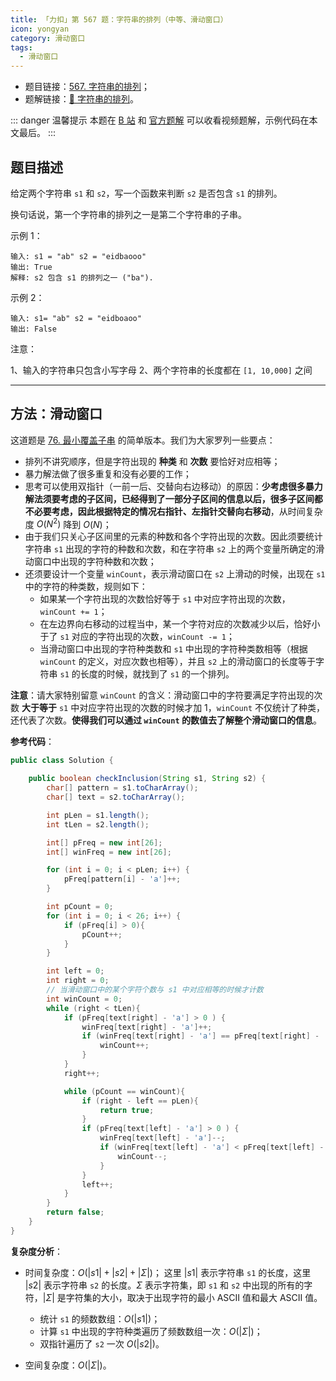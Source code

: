 ```yaml
---
title: 「力扣」第 567 题：字符串的排列（中等、滑动窗口）
icon: yongyan
category: 滑动窗口
tags:
  - 滑动窗口
---
```


- 题目链接：[567. 字符串的排列](https://leetcode-cn.com/problems/permutation-in-string/)；
- 题解链接：[🎦 字符串的排列](https://leetcode-cn.com/problems/permutation-in-string/solution/zi-fu-chuan-de-pai-lie-by-leetcode-q6tp/)。

::: danger 温馨提示
本题在 [B 站](https://www.bilibili.com/video/BV175411E761) 和 [官方题解](https://leetcode-cn.com/problems/permutation-in-string/solution/zi-fu-chuan-de-pai-lie-by-leetcode-q6tp/) 可以收看视频题解，示例代码在本文最后。
:::

## 题目描述

给定两个字符串 `s1` 和 `s2`，写一个函数来判断 `s2` 是否包含 `s1` 的排列。

换句话说，第一个字符串的排列之一是第二个字符串的子串。

示例 1：

```
输入: s1 = "ab" s2 = "eidbaooo"
输出: True
解释: s2 包含 s1 的排列之一 ("ba").
```

示例 2：

```
输入: s1= "ab" s2 = "eidboaoo"
输出: False
```

注意：

1、输入的字符串只包含小写字母
2、两个字符串的长度都在 `[1, 10,000]` 之间

---

## 方法：滑动窗口

这道题是 [76. 最小覆盖子串](/problems/minimum-window-substring/) 的简单版本。我们为大家罗列一些要点：

- 排列不讲究顺序，但是字符出现的 **种类** 和 **次数** 要恰好对应相等；
- 暴力解法做了很多重复和没有必要的工作；
- 思考可以使用双指针（一前一后、交替向右边移动）的原因：**少考虑很多暴力解法须要考虑的子区间，已经得到了一部分子区间的信息以后，很多子区间都不必要考虑，因此根据特定的情况右指针、左指针交替向右移动**，从时间复杂度 $O(N^2)$ 降到 $O(N)$；
- 由于我们只关心子区间里的元素的种数和各个字符出现的次数。因此须要统计字符串 `s1` 出现的字符的种数和次数，和在字符串 `s2` 上的两个变量所确定的滑动窗口中出现的字符种数和次数；
- 还须要设计一个变量 `winCount`，表示滑动窗口在 `s2` 上滑动的时候，出现在 `s1` 中的字符的种类数，规则如下：
  - 如果某一个字符出现的次数恰好等于 `s1` 中对应字符出现的次数，`winCount += 1`；
  - 在左边界向右移动的过程当中，某一个字符对应的次数减少以后，恰好小于了 `s1` 对应的字符出现的次数，`winCount -= 1`；
  - 当滑动窗口中出现的字符种类数和 `s1` 中出现的字符种类数相等（根据 `winCount` 的定义，对应次数也相等），并且 `s2` 上的滑动窗口的长度等于字符串 `s1` 的长度的时候，就找到了 `s1` 的一个排列。

**注意**：请大家特别留意 `winCount` 的含义：滑动窗口中的字符要满足字符出现的次数 **大于等于** `s1` 中对应字符出现的次数的时候才加 $1$，`winCount` 不仅统计了种类，还代表了次数。**使得我们可以通过 `winCount` 的数值去了解整个滑动窗口的信息**。

**参考代码**：

```java
public class Solution {

    public boolean checkInclusion(String s1, String s2) {
        char[] pattern = s1.toCharArray();
        char[] text = s2.toCharArray();

        int pLen = s1.length();
        int tLen = s2.length();

        int[] pFreq = new int[26];
        int[] winFreq = new int[26];

        for (int i = 0; i < pLen; i++) {
            pFreq[pattern[i] - 'a']++;
        }

        int pCount = 0;
        for (int i = 0; i < 26; i++) {
            if (pFreq[i] > 0){
                pCount++;
            }
        }

        int left = 0;
        int right = 0;
        // 当滑动窗口中的某个字符个数与 s1 中对应相等的时候才计数
        int winCount = 0;
        while (right < tLen){
            if (pFreq[text[right] - 'a'] > 0 ) {
                winFreq[text[right] - 'a']++;
                if (winFreq[text[right] - 'a'] == pFreq[text[right] - 'a']){
                    winCount++;
                }
            }
            right++;

            while (pCount == winCount){
                if (right - left == pLen){
                    return true;
                }
                if (pFreq[text[left] - 'a'] > 0 ) {
                    winFreq[text[left] - 'a']--;
                    if (winFreq[text[left] - 'a'] < pFreq[text[left] - 'a']){
                        winCount--;
                    }
                }
                left++;
            }
        }
        return false;
    }
}
```

**复杂度分析**：

- 时间复杂度：$O(|s1| + |s2| + |\Sigma|)$；
  这里 $|s1|$ 表示字符串 `s1` 的长度，这里 $|s2|$ 表示字符串 `s2` 的长度。$\Sigma$ 表示字符集，即 `s1` 和 `s2` 中出现的所有的字符，$|\Sigma|$ 是字符集的大小，取决于出现字符的最小 ASCII 值和最大 ASCII 值。

  - 统计 `s1` 的频数数组：$O(|s1|)$；
  - 计算 `s1` 中出现的字符种类遍历了频数数组一次：$O(|\Sigma|)$；
  - 双指针遍历了 `s2` 一次 $O(|s2|)$。

- 空间复杂度：$O(|\Sigma|)$。
